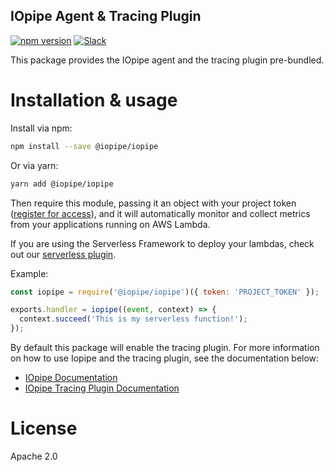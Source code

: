 IOpipe Agent & Tracing Plugin
-----------------------------

[![npm version](https://badge.fury.io/js/@iopipe/iopipe.svg)](https://badge.fury.io/js/@iopipe/iopipe)
[![Slack](https://img.shields.io/badge/chat-slack-ff69b4.svg)](https://iopipe-community.slack.com/)

This package provides the IOpipe agent and the tracing plugin pre-bundled.

# Installation & usage

Install via npm:

```bash
npm install --save @iopipe/iopipe
```

Or via yarn:

```bash
yarn add @iopipe/iopipe
```

Then require this module, passing it an object with your project token ([register for access](https://www.iopipe.com)), and it will automatically monitor and collect metrics from your applications running on AWS Lambda.

If you are using the Serverless Framework to deploy your lambdas, check out our [serverless plugin](https://github.com/iopipe/serverless-plugin-iopipe).

Example:

```js
const iopipe = require('@iopipe/iopipe')({ token: 'PROJECT_TOKEN' });

exports.handler = iopipe((event, context) => {
  context.succeed('This is my serverless function!');
});
```

By default this package will enable the tracing plugin. For more information on how to use Iopipe and the tracing plugin, see the documentation below:
- [IOpipe Documentation](https://github.com/iopipe/iopipe-js-core#readme)
- [IOpipe Tracing Plugin Documentation](https://github.com/iopipe/iopipe-plugin-trace#readme)

# License

Apache 2.0
